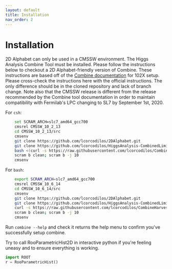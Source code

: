 ```yaml
---
layout: default
title: Installation
nav_order: 2
---
```


# Installation

2D Alphabet can only be used in a CMSSW environment. The Higgs Analysis
Combine Tool must be installed. Please follow the instructions below to
checkout a 2D Alphabet-friendly version of Combine. These instructions are
based off of the [Combine documentation](http://cms-analysis.github.io/HiggsAnalysis-CombinedLimit/) 
for 102X setup. Please cross-check the instructions here with the official
instructions. The only difference should be in the cloned repository and lack
of branch change. Note also that the CMSSW release is different from the
release recommended by the Combine tool documentation in order to maintain
compatibility with Fermilab's LPC changing to SL7 by September 1st, 2020.

For `csh`:
```sh
    set SCRAM_ARCH=slc7_amd64_gcc700
    cmsrel CMSSW_10_2_13
    cd CMSSW_10_2_13/src
    cmsenv
    git clone https://github.com/lcorcodilos/2DAlphabet.git
    git clone https://github.com/lcorcodilos/HiggsAnalysis-CombinedLimit.git HiggsAnalysis/CombinedLimit
    bash <(curl -s https://raw.githubusercontent.com/lcorcodilos/CombineHarvester/master/CombineTools/scripts/sparse-checkout-ssh.sh)
    scram b clean; scram b -j 10
    cmsenv
```

For `bash`:
```bash
    export SCRAM_ARCH=slc7_amd64_gcc700
    cmsrel CMSSW_10_6_14
    cd CMSSW_10_6_14/src
    cmsenv
    git clone https://github.com/lcorcodilos/2DAlphabet.git
    git clone https://github.com/lcorcodilos/HiggsAnalysis-CombinedLimit.git HiggsAnalysis/CombinedLimit/
    curl -s https://raw.githubusercontent.com/lcorcodilos/CombineHarvester/master/CombineTools/scripts/sparse-checkout-ssh.sh | bash
    scram b clean; scram b -j 10
    cmsenv
```

Run `combine --help` and check it returns the help menu to confirm you've successfully setup combine.

Try to call RooParametricHist2D in interactive python if you're feeling
uneasy and to ensure everything is working. 

```python
import ROOT
r = RooParametricHist()
```
